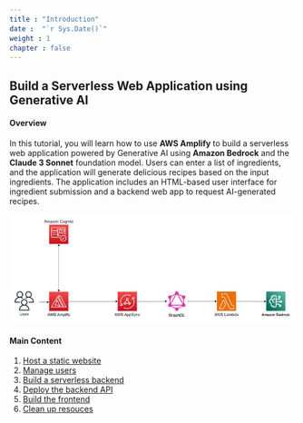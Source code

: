 ```yaml
---
title : "Introduction"
date :  "`r Sys.Date()`" 
weight : 1 
chapter : false
---
```

## Build a Serverless Web Application using Generative AI
#### Overview

In this tutorial, you will learn how to use **AWS Amplify** to build a serverless web application powered by Generative AI using **Amazon Bedrock** and the **Claude 3 Sonnet** foundation model. Users can enter a list of ingredients, and the application will generate delicious recipes based on the input ingredients. The application includes an HTML-based user interface for ingredient submission and a backend web app to request AI-generated recipes.

![Application Architecture](https://raw.githubusercontent.com/victoriang471/ai-recipe-generator/main/static/images/p.0/0.1.png?featherlight=false&width=90pc)


#### Main Content

1. [Host a static website](1-host-static-website/)
2. [Manage users](2-manage-users/)
3. [Build a serverless backend](3-build-serverless-backend/)
4. [Deploy the backend API](4-deploy-the-backend-api/)
5. [Build the frontend](5-build-the-frontend/)
6. [Clean up resouces](6-clean-up-resources/)
<!-- need to remove parenthesis for path in Hugo 0.88.1 for Windows-->